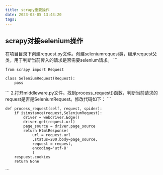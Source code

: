 ```yaml
---
title: scrapy重要操作
date: 2023-03-05 13:43:20
tags:
---
```

## scrapy对接selenium操作

在项目目录下创建request.py文件。创建seleniumrequest类，继承request父类，用于判断当前传入的请求是否需要selenium请求。
\```

	from scrapy import Request
	
	class SeleniumRequest(Request):
    	pass
\```
2.打开middleware.py文件。找到process_request()函数，判断当前请求的request是否是SeleniumRequest。修改代码如下：
\```

    def process_request(self, request, spider):
        if isinstance(request,SeleniumRequest):
            driver = webdriver.Edge()
            driver.get(request.url)
            page_source = driver.page_source
            return HtmlResponse(
                url = request.url
                ,status=200,body=page_source,
                request = request,
                encoding='utf-8'
                )
        respuest.cookies
        return None
\```
